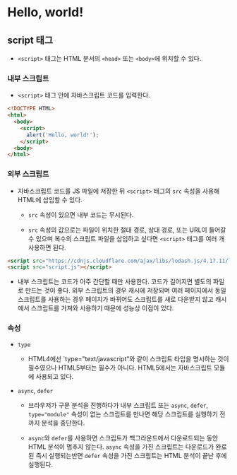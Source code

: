 # Hello, world!

## script 태그

- `<script>` 태그는 HTML 문서의 `<head>` 또는 `<body>`에 위치할 수 있다.

### 내부 스크립트

- `<script>` 태그 안에 자바스크립트 코드를 입력한다.

```html
<!DOCTYPE HTML>
<html>
  <body>
    <script>
      alert('Hello, world!');
    </script>
  <body>
</html>
```

### 외부 스크립트

- 자바스크립트 코드를 JS 파일에 저장한 뒤 `<script>` 태그의 `src` 속성을 사용해 HTML에 삽입할 수 있다.

  - `src` 속성이 있으면 내부 코드는 무시된다.

  - `src` 속성의 값으로는 파일이 위치한 절대 경로, 상대 경로, 또는 URL이 들어갈 수 있으며 복수의 스크립트 파일을 삽입하고 싶다면 `<script>` 태그를 여러 개 사용하면 된다.

```html
<script src="https://cdnjs.cloudflare.com/ajax/libs/lodash.js/4.17.11/lodash.js"></script>
<script src="script.js"></script>
```

- 내부 스크립트는 코드가 아주 간단할 때만 사용한다. 코드가 길어지면 별도의 파일로 만드는 것이 좋다. 외부 스크립트의 경우 캐시에 저장되며 여러 페이지에서 동일 스크립트를 사용하는 경우 페이지가 바뀌어도 스크립트를 새로 다운받지 않고 캐시에서 스크립트를 가져와 사용하기 때문에 성능상 이점이 있다.

### 속성

- `type`

  - HTML4에선 `type="text/javascript"와 같이 스크립트 타입을 명시하는 것이 필수였으나 HTML5부터는 필수가 아니다. HTML5에서는 자바스크립트 모듈에 사용되고 있다.

- `async`, `defer`

  - 브라우저가 구문 분석을 진행하다가 내부 스크립트 또는 `async`, `defer`, `type="module"` 속성이 없는 스크립트를 만나면 해당 스크립트를 실행하기 전까지 분석을 중단한다.

  - `async`와 `defer`를 사용하면 스크립트가 백그라운드에서 다운로드되는 동안 HTML 분석이 멈추지 않는다. `async` 속성을 가진 스크립트는 다운로드가 완료된 즉시 실행되는반면 `defer` 속성을 가진 스크립트는 HTML 분석이 끝난 후에 실행된다.
